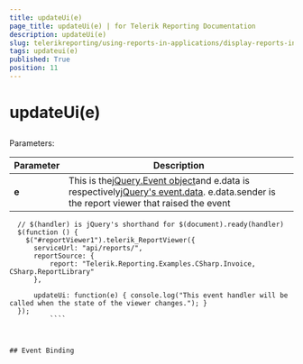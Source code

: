 ```yaml
---
title: updateUi(e)
page_title: updateUi(e) | for Telerik Reporting Documentation
description: updateUi(e)
slug: telerikreporting/using-reports-in-applications/display-reports-in-applications/web-application/html5-report-viewer/api-reference/reportviewer/events/updateui(e)
tags: updateui(e)
published: True
position: 11
---
```


# updateUi(e)



## 

Parameters:


| Parameter | Description |
| ------ | ------ |
| __e__ |This is the[jQuery.Event object](https://api.jquery.com/category/events/event-object/)and e.data is respectively[jQuery's event.data](https://api.jquery.com/event.data/). e.data.sender is the report viewer that raised the event|




````
  // $(handler) is jQuery's shorthand for $(document).ready(handler)
  $(function () {
    $("#reportViewer1").telerik_ReportViewer({
      serviceUrl: "api/reports/",
      reportSource: {
          report: "Telerik.Reporting.Examples.CSharp.Invoice, CSharp.ReportLibrary"
      },
      
      updateUi: function(e) { console.log("This event handler will be called when the state of the viewer changes."); }
  });
          ````



## Event Binding
